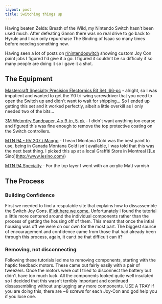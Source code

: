 ```yaml
---
layout: post
title: Switching things up
---
```


Having beaten Zelda: Breath of the Wild, my Nintendo Switch hasn't been used much. After defeating Ganon there was no real drive to go back to Hyrule and I can only repurchase The Binding of Isaac so many times before needing something new. 

Having seen a lot of posts on [r/nintendoswitch](http://reddit.com/r/nintendoswitch) showing custom Joy Con paint jobs I figured I'd give it a go. I figured it couldn't be so difficuly if so many people are doing it so i gave it a shot. 

## The Equipment
[Mastercraft Specialty Precision Electornics Bit Set, 66-pc](http://www.canadiantire.ca/en/pdp/mastercraft-specialty-precision-electronics-bit-set-66-pc-0573624p.html) - alright, so I was impatient and wanted to get the Y0 tri-wing screwdriver that you need to open the Switch up and didn't want to wait for shipping... So I ended up getting this set and it worked perfectly, albeit a little overkill as I only needed two of the bits...

[3M Wetordry Sandpaper, 4 x 9-in, 5-pk](http://www.canadiantire.ca/en/pdp/3m-wetordry-sandpaper-4-x-9-in-5-pk-0475844p.html#srp) - I didn't want anything too coarse and figured this was fine enough to remove the top protective coating on the Switch controllers. 

[MTN 94 - RV 207 / Mango](http://www.mtncolors.com/product/mtn-94/) - I heard Montana Gold was the best paint to use, being in Canada Montana Gold isn't available, I was told that this was the next best thing. I picked this up at a local Graffiti Store in Montreal []Le Sino](http://www.lesino.com/)

[MTN 94 Specialty](http://www.montanacolors.com/webapp/spray?id=564) - For the top layer I went with an acrylic Matt varnish

## The Process
### Building Confidence
First we needed to find a resputable site that explains how to dissassemble the Switch Joy Cons. [iFixit here we come.](https://www.ifixit.com/Teardown/Nintendo+Switch+Teardown/78263) Unfortunately I found the tutorial a little more centered around the individual components rather than the process of getting the housing off of them. This meant that once the intial housing was off we were on our own for the most part. The biggest source of encouragement and confidence came from those that had already been through this process, again, it can;t be that difficult can it? 

### Removing, not disconnecting
Following these tutorials led me to removing components, starting with the haptic feedback motors. These came out fairly easily with a pair of tweezers. Once the motors were out I tried to disconnect the battery but didn't have too much luck. All the components looked quite well insulated so I decided that this wasn't terribly important and continued dissassembling without unplugging any more components. USE A TRAY if you are doing this, there are ~8 screws for each Joy-Con and god help you if you lose one. 





